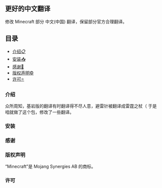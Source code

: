 ## 更好的中文翻译
修改 Minecraft 部分 中文(中国) 翻译，保留部分官方合理翻译。

## 目录
- [介绍📋](#介绍)
- [安装📥](#安装)
- [感谢🙏](#感谢)
- [版权声明©](#版权声明)
- [许可⭐](#许可)

### 介绍
众所周知，基岩版的翻译有时翻译得不尽人意，避雷针被翻译成雷霆之杖（
于是咱就做了这个包，修改了一些翻译。

### 安装

### 感谢

### 版权声明
“Minecraft”是 Mojang Synergies AB 的商标。

### 许可
